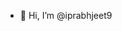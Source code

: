 - 👋 Hi, I’m @iprabhjeet9

<!---
iprabhjeet9/iprabhjeet9 is a ✨ special ✨ repository because its `README.md` (this file) appears on your GitHub profile.
You can click the Preview link to take a look at your changes.
--->

